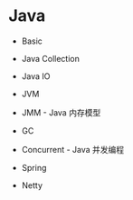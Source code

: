 # Java
* Basic

* Java Collection
* Java IO

* JVM
* JMM - Java 内存模型
* GC
* Concurrent - Java 并发编程

* Spring
* Netty